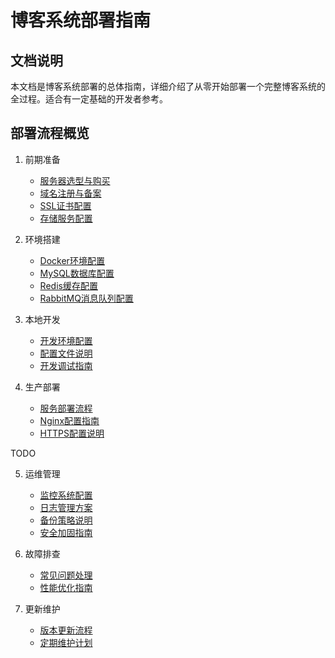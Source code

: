# 博客系统部署指南

## 文档说明

本文档是博客系统部署的总体指南，详细介绍了从零开始部署一个完整博客系统的全过程。适合有一定基础的开发者参考。

## 部署流程概览

1. 前期准备
    - [服务器选型与购买](资源准备（1）服务器准备)
    - [域名注册与备案](资源准备（2）域名准备)
    - [SSL证书配置](资源准备（3）SSL证书配置)
    - [存储服务配置](资源准备（4）存储服务配置)

2. 环境搭建
    - [Docker环境配置](环境搭建（1）Docker.md)
    - [MySQL数据库配置](环境搭建（2）MySQL.md)
    - [Redis缓存配置](环境搭建（3）Redis.md)
    - [RabbitMQ消息队列配置](环境搭建（4）RabbitMQ.md)

3. 本地开发
    - [开发环境配置](开发环境（1）基础配置.md)
    - [配置文件说明](开发环境（2）配置文件.md)
    - [开发调试指南](开发环境（3）调试指南.md)

4. 生产部署
    - [服务部署流程](生产部署（1）服务部署.md)
    - [Nginx配置指南](生产部署（2）Nginx配置.md)
    - [HTTPS配置说明](生产部署（3）HTTPS配置.md)

TODO

5. 运维管理
    - [监控系统配置](运维管理（1）监控系统.md)
    - [日志管理方案](运维管理（2）日志管理.md)
    - [备份策略说明](运维管理（3）备份策略.md)
    - [安全加固指南](运维管理（4）安全加固.md)

6. 故障排查
    - [常见问题处理](故障排查（1）常见问题.md)
    - [性能优化指南](故障排查（2）性能优化.md)

7. 更新维护
    - [版本更新流程](更新维护（1）版本更新.md)
    - [定期维护计划](更新维护（2）维护计划.md)

